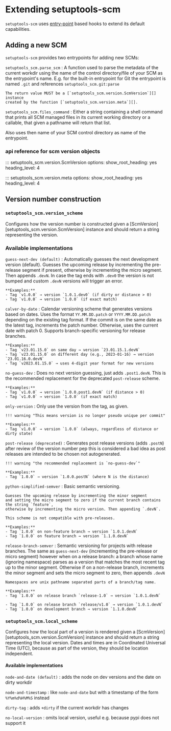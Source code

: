 # Extending setuptools-scm

`setuptools-scm` uses [entry-point][entry-point] based hooks to extend its default capabilities.

[entry-point]: https://packaging.python.org/en/latest/specifications/entry-points/

## Adding a new SCM

`setuptools-scm` provides two entrypoints for adding new SCMs:

`setuptools_scm.parse_scm`
:   A function used to parse the metadata of the current workdir
    using the name of the control directory/file of your SCM as the
    entrypoint's name. E.g. for the built-in entrypoint for Git the
    entrypoint is named `.git` and references `setuptools_scm.git:parse`

    The return value MUST be a [`setuptools_scm.version.ScmVersion`][] instance
    created by the function [`setuptools_scm.version.meta`][].

`setuptools_scm.files_command`
:  Either a string containing a shell command that prints all SCM managed
   files in its current working directory or a callable, that given a
   pathname will return that list.

   Also uses then name of your SCM control directory as name of the entrypoint.


### api reference for scm version objects

::: setuptools_scm.version.ScmVersion
    options:
      show_root_heading: yes
      heading_level: 4

::: setuptools_scm.version.meta
    options:
      show_root_heading: yes
      heading_level: 4

## Version number construction





### `setuptools_scm.version_scheme`
Configures how the version number is constructed given a
[ScmVersion][setuptools_scm.version.ScmVersion] instance and should return a string
representing the version.

### Available implementations

`guess-next-dev (default)`
:   Automatically guesses the next development version (default).
    Guesses the upcoming release by incrementing the pre-release segment if present,
    otherwise by incrementing the micro segment. Then appends `.devN`.
    In case the tag ends with `.dev0` the version is not bumped
    and custom `.devN` versions will trigger an error.

    **Examples:**
    - Tag `v1.0.0` → version `1.0.1.dev0` (if dirty or distance > 0)
    - Tag `v1.0.0` → version `1.0.0` (if exact match)

`calver-by-date`
:   Calendar versioning scheme that generates versions based on dates.
    Uses the format `YY.MM.DD.patch` or `YYYY.MM.DD.patch` depending on the existing tag format.
    If the commit is on the same date as the latest tag, increments the patch number.
    Otherwise, uses the current date with patch 0. Supports branch-specific versioning
    for release branches.

    **Examples:**
    - Tag `v23.01.15.0` on same day → version `23.01.15.1.devN`
    - Tag `v23.01.15.0` on different day (e.g., 2023-01-16) → version `23.01.16.0.devN`
    - Tag `v2023.01.15.0` → uses 4-digit year format for new versions

`no-guess-dev`
:   Does no next version guessing, just adds `.post1.devN`.
    This is the recommended replacement for the deprecated `post-release` scheme.

    **Examples:**
    - Tag `v1.0.0` → version `1.0.0.post1.devN` (if distance > 0)
    - Tag `v1.0.0` → version `1.0.0` (if exact match)

`only-version`
:   Only use the version from the tag, as given.

    !!! warning "This means version is no longer pseudo unique per commit"

    **Examples:**
    - Tag `v1.0.0` → version `1.0.0` (always, regardless of distance or dirty state)

`post-release (deprecated)`
:   Generates post release versions (adds `.postN`)
    after review of the version number pep this is considered a bad idea
    as post releases are intended to be chosen not autogenerated.

    !!! warning "the recommended replacement is `no-guess-dev`"

    **Examples:**
    - Tag `1.0.0` → version `1.0.0.postN` (where N is the distance)

`python-simplified-semver`
:   Basic semantic versioning.

    Guesses the upcoming release by incrementing the minor segment
    and setting the micro segment to zero if the current branch contains the string `feature`,
    otherwise by incrementing the micro version. Then appending `.devN`.

    This scheme is not compatible with pre-releases.

    **Examples:**
    - Tag `1.0.0` on non-feature branch → version `1.0.1.devN`
    - Tag `1.0.0` on feature branch → version `1.1.0.devN`

`release-branch-semver`
:   Semantic versioning for projects with release branches.
    The same as `guess-next-dev` (incrementing the pre-release or micro segment)
    however when on a release branch: a branch whose name (ignoring namespace) parses as a version
    that matches the most recent tag up to the minor segment. Otherwise if on a
    non-release branch, increments the minor segment and sets the micro segment to
    zero, then appends `.devN`

    Namespaces are unix pathname separated parts of a branch/tag name.

    **Examples:**
    - Tag `1.0.0` on release branch `release-1.0` → version `1.0.1.devN`

    - Tag `1.0.0` on release branch `release/v1.0` → version `1.0.1.devN`
    - Tag `1.0.0` on development branch → version `1.1.0.devN`

### `setuptools_scm.local_scheme`
Configures how the local part of a version is rendered given a
[ScmVersion][setuptools_scm.version.ScmVersion] instance and should return a string
representing the local version.
Dates and times are in Coordinated Universal Time (UTC), because as part
of the version, they should be location independent.

#### Available implementations

`node-and-date (default)`
: adds the node on dev versions and the date on dirty workdir

`node-and-timestamp`
: like `node-and-date` but with a timestamp of the form `%Y%m%d%H%M%S` instead

`dirty-tag`
: adds `+dirty` if the current workdir has changes

`no-local-version`
: omits local version, useful e.g. because pypi does not support it
